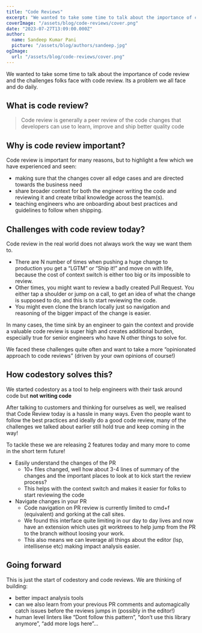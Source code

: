```yaml
---
title: "Code Reviews"
excerpt: "We wanted to take some time to talk about the importance of code review and the challenges folks face with code review. Its a problem we all face and do daily."
coverImage: "/assets/blog/code-reviews/cover.png"
date: "2023-07-27T13:09:00.000Z"
author:
  name: Sandeep Kumar Pani
  picture: "/assets/blog/authors/sandeep.jpg"
ogImage:
  url: "/assets/blog/code-reviews/cover.png"
---
```


We wanted to take some time to talk about the importance of code review and the challenges folks face with code review. Its a problem we all face and do daily.

## What is code review?

> Code review is generally a peer review of the code changes that developers can use to learn, improve and ship better quality code

## Why is code review important?

Code review is important for many reasons, but to highlight a few which we have experienced and seen:

- making sure that the changes cover all edge cases and are directed towards the business need
- share broader context for both the engineer writing the code and reviewing it and create tribal knowledge across the team(s).
- teaching engineers who are onboarding about best practices and guidelines to follow when shipping.

## Challenges with code review today?

Code review in the real world does not always work the way we want them to.

- There are N number of times when pushing a huge change to production you get a “LGTM” or “Ship it!” and move on with life, because the cost of context switch is either too big or its impossible to review.
- Other times, you might want to review a badly created Pull Request. You either tap a shoulder or jump on a call, to get an idea of what the change is supposed to do, and this is to start reviewing the code.
- You might even clone the branch locally just so navigation and reasoning of the bigger impact of the change is easier.

In many cases, the time sink by an engineer to gain the context and provide a valuable code review is super high and creates additional burden, especially true for senior engineers who have N other things to solve for.

We faced these challenges quite often and want to take a more “opinionated approach to code reviews” (driven by your own opinions of course!)

## How codestory solves this?

We started codestory as a tool to help engineers with their task around code but **not writing code**

After talking to customers and thinking for ourselves as well, we realised that Code Review today is a hassle in many ways. Even tho people want to follow the best practices and ideally do a good code review, many of the challenges we talked about earlier still hold true and keep coming in the way!

To tackle these we are releasing 2 features today and many more to come in the short term future!

- Easily understand the changes of the PR
  - 10+ files changed, well how about 3-4 lines of summary of the changes and the important places to look at to kick start the review process?
  - This helps with the context switch and makes it easier for folks to start reviewing the code
- Navigate changes in your PR
  - Code navigation on PR review is currently limited to cmd+f (equivalent) and gorking at the call sites.
  - We found this interface quite limiting in our day to day lives and now have an extension which uses git worktrees to help jump from the PR to the branch without loosing your work.
  - This also means we can leverage all things about the editor (lsp, intellisense etc) making impact analysis easier.

## Going forward

This is just the start of codestory and code reviews. We are thinking of building:

- better impact analysis tools
- can we also learn from your previous PR comments and automagically catch issues before the reviews jumps in (possibly in the editor!)
- human level linters like “Dont follow this pattern”, “don’t use this library anymore”, “add more logs here”…
